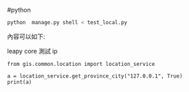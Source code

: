 
#python

```python
python  manage.py shell < test_local.py
```

內容可以如下:

leapy core 測試 ip
```
from gis.common.location import location_service

a = location_service.get_province_city("127.0.0.1", True)
print(a)
```
